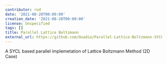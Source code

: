 ```yaml
---
contributor: rod
date: '2021-08-20T00:00:00'
creation_date: '2021-08-20T00:00:00'
license: Unspecified
tags: []
title: Parallel Lattice Boltzmann
external_url: https://github.com/Ouadio/Parallel-Lattice-Boltzmann-SYCL
---
```


A SYCL based parallel implemetation of Lattice Boltzmann Method (2D Case)

